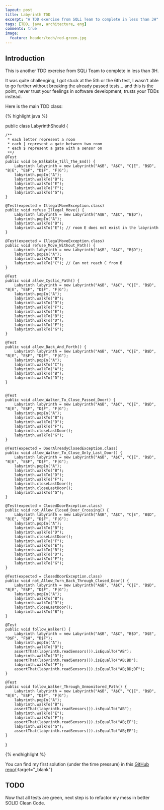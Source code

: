 ```yaml
---
layout: post
title: Labyrinth TDD  
excerpt: "A TDD exercise from SQLi Team to complete in less than 3H"
tags: [TDD, java, architecture, eng]
comments: true
image:
  feature: header/tech/red-green.jpg
---
```


## Introduction

This is another TDD exercise from SQLi Team to complete in less than 3H.

It was quite challenging, I got stuck at the 5th or the 6th test, I wasn't able to go further without breaking the already passed tests... and this is the point, never trust your feelings in software development, trusts your TDDs instead.

Here is the main TDD class:

{% highlight java %}

public class LabyrinthShould {

    /**
     * each letter represent a room
     * each | represent a gate between two room
     * each $ represent a gate with a sensor on
     **/
    @Test
    public void be_Walkable_Till_The_End() {
        Labyrinth labyrinth = new Labyrinth("A$B", "A$C", "C|E", "B$D", "B|E", "E$F", "D$F", "F|G");
        labyrinth.popIn("A");
        labyrinth.walkTo("B");
        labyrinth.walkTo("E");
        labyrinth.walkTo("F");
        labyrinth.walkTo("G");
    }

    @Test(expected = IllegalMoveException.class)
    public void refuse_Illegal_Move() {
        Labyrinth labyrinth = new Labyrinth("A$B", "A$C", "B$D");
        labyrinth.popIn("A");
        labyrinth.walkTo("B");
        labyrinth.walkTo("E"); // room E does not exist in the labyrinth
    }

    @Test(expected = IllegalMoveException.class)
    public void refuse_Move_Without_Path() {
        Labyrinth labyrinth = new Labyrinth("A$B", "A$C", "B$D");
        labyrinth.popIn("A");
        labyrinth.walkTo("B");
        labyrinth.walkTo("C"); // Can not reach C from B
    }

    @Test
    public void allow_Cyclic_Path() {
        Labyrinth labyrinth = new Labyrinth("A$B", "A$C", "C|E", "B$D", "B|E", "E$F", "D$F", "F|G");
        labyrinth.popIn("A");
        labyrinth.walkTo("B");
        labyrinth.walkTo("D");
        labyrinth.walkTo("F");
        labyrinth.walkTo("E");
        labyrinth.walkTo("B");
        labyrinth.walkTo("D");
        labyrinth.walkTo("F");
        labyrinth.walkTo("G");
    }

    @Test
    public void allow_Back_And_Forth() {
        Labyrinth labyrinth = new Labyrinth("A$B", "A$C", "C|E", "B$D", "B|E", "E$F", "D$F", "F|G");
        labyrinth.popIn("A");
        labyrinth.walkTo("C");
        labyrinth.walkTo("A");
        labyrinth.walkTo("B");
        labyrinth.walkTo("D");
    }


    @Test
    public void allow_Walker_To_Close_Passed_Door() {
        Labyrinth labyrinth = new Labyrinth("A$B", "A$C", "C|E", "B$D", "B|E", "E$F", "D$F", "F|G");
        labyrinth.popIn("A");
        labyrinth.walkTo("B");
        labyrinth.walkTo("D");
        labyrinth.walkTo("F");
        labyrinth.closeLastDoor();
        labyrinth.walkTo("G");
    }

    @Test(expected = DoorAlreadyClosedException.class)
    public void allow_Walker_To_Close_Only_Last_Door() {
        Labyrinth labyrinth = new Labyrinth("A$B", "A$C", "C|E", "B$D", "B|E", "E$F", "D$F", "F|G");
        labyrinth.popIn("A");
        labyrinth.walkTo("B");
        labyrinth.walkTo("D");
        labyrinth.walkTo("F");
        labyrinth.closeLastDoor();
        labyrinth.closeLastDoor();
        labyrinth.walkTo("G");
    }

    @Test(expected = ClosedDoorException.class)
    public void not_Allow_Closed_Door_Crossing() {
        Labyrinth labyrinth = new Labyrinth("A$B", "A$C", "C|E", "B$D", "B|E", "E$F", "D$F", "F|G");
        labyrinth.popIn("A");
        labyrinth.walkTo("B");
        labyrinth.walkTo("D");
        labyrinth.closeLastDoor();
        labyrinth.walkTo("F");
        labyrinth.walkTo("E");
        labyrinth.walkTo("B");
        labyrinth.walkTo("D");
        labyrinth.walkTo("F");
        labyrinth.walkTo("G");
    }

    @Test(expected = ClosedDoorException.class)
    public void not_Allow_Turn_Back_Through_Closed_Door() {
        Labyrinth labyrinth = new Labyrinth("A$B", "A$C", "C|E", "B$D", "B|E", "E$F", "D$F", "F|G");
        labyrinth.popIn("A");
        labyrinth.walkTo("B");
        labyrinth.walkTo("D");
        labyrinth.closeLastDoor();
        labyrinth.walkTo("B");
    }

    @Test
    public void follow_Walker() {
        Labyrinth labyrinth = new Labyrinth("A$B", "A$C", "B$D", "D$E", "D$F", "F$H", "D$F");
        labyrinth.popIn("A");
        labyrinth.walkTo("B");
        assertThat(labyrinth.readSensors()).isEqualTo("AB");
        labyrinth.walkTo("D");
        assertThat(labyrinth.readSensors()).isEqualTo("AB;BD");
        labyrinth.walkTo("F");
        assertThat(labyrinth.readSensors()).isEqualTo("AB;BD;DF");
    }

    @Test
    public void follow_Walker_Through_Unmonitored_Path() {
        Labyrinth labyrinth = new Labyrinth("A$B", "A$C", "C|E", "B$D", "B|E", "E$F", "D$F", "F|G");
        labyrinth.popIn("A");
        labyrinth.walkTo("B");
        assertThat(labyrinth.readSensors()).isEqualTo("AB");
        labyrinth.walkTo("E");
        labyrinth.walkTo("F");
        assertThat(labyrinth.readSensors()).isEqualTo("AB;EF");
        labyrinth.walkTo("G");
        assertThat(labyrinth.readSensors()).isEqualTo("AB;EF");
    }
}

{% endhighlight %}

You can find my first solution (under the time pressure) in this [GitHub repo](https://github.com/fayway/LabyrinthTDD){:target="_blank"}

## TODO

Now that all tests are green, next step is to refactor my mess in better SOLID Clean Code.
